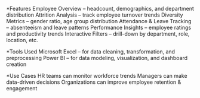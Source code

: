 *Features
Employee Overview – headcount, demographics, and department distribution
Attrition Analysis – track employee turnover trends
Diversity Metrics – gender ratio, age group distribution
Attendance & Leave Tracking – absenteeism and leave patterns
Performance Insights – employee ratings and productivity trends
Interactive Filters – drill-down by department, role, location, etc.

*Tools Used
Microsoft Excel – for data cleaning, transformation, and preprocessing
Power BI – for data modeling, visualization, and dashboard creation

*Use Cases
HR teams can monitor workforce trends
Managers can make data-driven decisions
Organizations can improve employee retention & engagement
